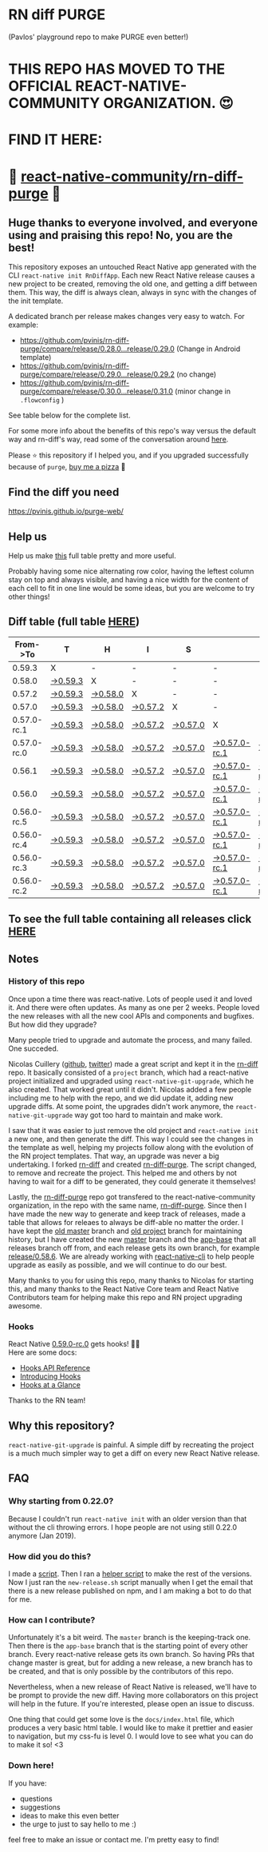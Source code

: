 # RN diff PURGE
(Pavlos' playground repo to make PURGE even better!)

# THIS REPO HAS MOVED TO THE OFFICIAL REACT-NATIVE-COMMUNITY ORGANIZATION. 😍
# FIND IT HERE:  
# 💪 [react-native-community/rn-diff-purge](https://github.com/react-native-community/rn-diff-purge) 🎉
## Huge thanks to everyone involved, and everyone using and praising this repo! No, you are the best!

This repository exposes an untouched React Native app generated with the CLI
`react-native init RnDiffApp`. Each new React Native release causes a new project to be created, removing the old one, and getting a diff between them. This way, the diff is always clean, always in sync with the changes of the init template.

A dedicated branch per release makes changes very easy
to watch. For example:

* https://github.com/pvinis/rn-diff-purge/compare/release/0.28.0...release/0.29.0
(Change in Android template)
* https://github.com/pvinis/rn-diff-purge/compare/release/0.29.0...release/0.29.2
(no change)
* https://github.com/pvinis/rn-diff-purge/compare/release/0.30.0...release/0.31.0
(minor change in `.flowconfig` )

See table below for the complete list.

For some more info about the benefits of this repo's way versus the default way and rn-diff's way, read some of the conversation around [here](https://github.com/react-native-community/discussions-and-proposals/issues/68#issuecomment-452227478).

Please :star: this repository if I helped you, and if you upgraded successfully because of `purge`, [buy me a pizza](https://www.buymeacoffee.com/DGWwHVZ4s) :pizza:

## Find the diff you need
https://pvinis.github.io/purge-web/

## Help us
Help us make [this](https://pvinis.github.io/rn-diff-purge) full table pretty and more useful.

Probably having some nice alternating row color, having the leftest column stay on top and always visible, and having a nice width for the content of each cell to fit in one line would be some ideas, but you are welcome to try other things!

## Diff table (full table [HERE](https://pvinis.github.io/rn-diff-purge))

| From->To    | T                                                                                               | H                                                                                               | I                                                                                               | S                                                                                               |                                                                                                           | I                                                                                                         | S                                                                                               |                                                                                                 | C                                                                                                         | O                                                                                                         | O                                                                                                         | L   |
| ----------- | ----------------------------------------------------------------------------------------------- | ----------------------------------------------------------------------------------------------- | ----------------------------------------------------------------------------------------------- | ----------------------------------------------------------------------------------------------- | --------------------------------------------------------------------------------------------------------- | --------------------------------------------------------------------------------------------------------- | ----------------------------------------------------------------------------------------------- | ----------------------------------------------------------------------------------------------- | --------------------------------------------------------------------------------------------------------- | --------------------------------------------------------------------------------------------------------- | --------------------------------------------------------------------------------------------------------- | --- |
| 0.59.3      | X                                                                                               | -                                                                                               | -                                                                                               | -                                                                                               | -                                                                                                         | -                                                                                                         | -                                                                                               | -                                                                                               | -                                                                                                         | -                                                                                                         | -                                                                                                         | -   |
| 0.58.0      | [->0.59.3](https://github.com/pvinis/rn-diff-purge/compare/release/0.58.0..release/0.59.3)      | X                                                                                               | -                                                                                               | -                                                                                               | -                                                                                                         | -                                                                                                         | -                                                                                               | -                                                                                               | -                                                                                                         | -                                                                                                         | -                                                                                                         | -   |
| 0.57.2      | [->0.59.3](https://github.com/pvinis/rn-diff-purge/compare/release/0.57.2..release/0.59.3)      | [->0.58.0](https://github.com/pvinis/rn-diff-purge/compare/release/0.57.2..release/0.58.0)      | X                                                                                               | -                                                                                               | -                                                                                                         | -                                                                                                         | -                                                                                               | -                                                                                               | -                                                                                                         | -                                                                                                         | -                                                                                                         | -   |
| 0.57.0      | [->0.59.3](https://github.com/pvinis/rn-diff-purge/compare/release/0.57.0..release/0.59.3)      | [->0.58.0](https://github.com/pvinis/rn-diff-purge/compare/release/0.57.0..release/0.58.0)      | [->0.57.2](https://github.com/pvinis/rn-diff-purge/compare/release/0.57.0..release/0.57.2)      | X                                                                                               | -                                                                                                         | -                                                                                                         | -                                                                                               | -                                                                                               | -                                                                                                         | -                                                                                                         | -                                                                                                         | -   |
| 0.57.0-rc.1 | [->0.59.3](https://github.com/pvinis/rn-diff-purge/compare/release/0.57.0-rc.1..release/0.59.3) | [->0.58.0](https://github.com/pvinis/rn-diff-purge/compare/release/0.57.0-rc.1..release/0.58.0) | [->0.57.2](https://github.com/pvinis/rn-diff-purge/compare/release/0.57.0-rc.1..release/0.57.2) | [->0.57.0](https://github.com/pvinis/rn-diff-purge/compare/release/0.57.0-rc.1..release/0.57.0) | X                                                                                                         | -                                                                                                         | -                                                                                               | -                                                                                               | -                                                                                                         | -                                                                                                         | -                                                                                                         | -   |
| 0.57.0-rc.0 | [->0.59.3](https://github.com/pvinis/rn-diff-purge/compare/release/0.57.0-rc.0..release/0.59.3) | [->0.58.0](https://github.com/pvinis/rn-diff-purge/compare/release/0.57.0-rc.0..release/0.58.0) | [->0.57.2](https://github.com/pvinis/rn-diff-purge/compare/release/0.57.0-rc.0..release/0.57.2) | [->0.57.0](https://github.com/pvinis/rn-diff-purge/compare/release/0.57.0-rc.0..release/0.57.0) | [->0.57.0-rc.1](https://github.com/pvinis/rn-diff-purge/compare/release/0.57.0-rc.0..release/0.57.0-rc.1) | X                                                                                                         | -                                                                                               | -                                                                                               | -                                                                                                         | -                                                                                                         | -                                                                                                         | -   |
| 0.56.1      | [->0.59.3](https://github.com/pvinis/rn-diff-purge/compare/release/0.56.1..release/0.59.3)      | [->0.58.0](https://github.com/pvinis/rn-diff-purge/compare/release/0.56.1..release/0.58.0)      | [->0.57.2](https://github.com/pvinis/rn-diff-purge/compare/release/0.56.1..release/0.57.2)      | [->0.57.0](https://github.com/pvinis/rn-diff-purge/compare/release/0.56.1..release/0.57.0)      | [->0.57.0-rc.1](https://github.com/pvinis/rn-diff-purge/compare/release/0.56.1..release/0.57.0-rc.1)      | [->0.57.0-rc.0](https://github.com/pvinis/rn-diff-purge/compare/release/0.56.1..release/0.57.0-rc.0)      | X                                                                                               | -                                                                                               | -                                                                                                         | -                                                                                                         | -                                                                                                         | -   |
| 0.56.0      | [->0.59.3](https://github.com/pvinis/rn-diff-purge/compare/release/0.56.0..release/0.59.3)      | [->0.58.0](https://github.com/pvinis/rn-diff-purge/compare/release/0.56.0..release/0.58.0)      | [->0.57.2](https://github.com/pvinis/rn-diff-purge/compare/release/0.56.0..release/0.57.2)      | [->0.57.0](https://github.com/pvinis/rn-diff-purge/compare/release/0.56.0..release/0.57.0)      | [->0.57.0-rc.1](https://github.com/pvinis/rn-diff-purge/compare/release/0.56.0..release/0.57.0-rc.1)      | [->0.57.0-rc.0](https://github.com/pvinis/rn-diff-purge/compare/release/0.56.0..release/0.57.0-rc.0)      | [->0.56.1](https://github.com/pvinis/rn-diff-purge/compare/release/0.56.0..release/0.56.1)      | X                                                                                               | -                                                                                                         | -                                                                                                         | -                                                                                                         | -   |
| 0.56.0-rc.5 | [->0.59.3](https://github.com/pvinis/rn-diff-purge/compare/release/0.56.0-rc.5..release/0.59.3) | [->0.58.0](https://github.com/pvinis/rn-diff-purge/compare/release/0.56.0-rc.5..release/0.58.0) | [->0.57.2](https://github.com/pvinis/rn-diff-purge/compare/release/0.56.0-rc.5..release/0.57.2) | [->0.57.0](https://github.com/pvinis/rn-diff-purge/compare/release/0.56.0-rc.5..release/0.57.0) | [->0.57.0-rc.1](https://github.com/pvinis/rn-diff-purge/compare/release/0.56.0-rc.5..release/0.57.0-rc.1) | [->0.57.0-rc.0](https://github.com/pvinis/rn-diff-purge/compare/release/0.56.0-rc.5..release/0.57.0-rc.0) | [->0.56.1](https://github.com/pvinis/rn-diff-purge/compare/release/0.56.0-rc.5..release/0.56.1) | [->0.56.0](https://github.com/pvinis/rn-diff-purge/compare/release/0.56.0-rc.5..release/0.56.0) | X                                                                                                         | -                                                                                                         | -                                                                                                         | -   |
| 0.56.0-rc.4 | [->0.59.3](https://github.com/pvinis/rn-diff-purge/compare/release/0.56.0-rc.4..release/0.59.3) | [->0.58.0](https://github.com/pvinis/rn-diff-purge/compare/release/0.56.0-rc.4..release/0.58.0) | [->0.57.2](https://github.com/pvinis/rn-diff-purge/compare/release/0.56.0-rc.4..release/0.57.2) | [->0.57.0](https://github.com/pvinis/rn-diff-purge/compare/release/0.56.0-rc.4..release/0.57.0) | [->0.57.0-rc.1](https://github.com/pvinis/rn-diff-purge/compare/release/0.56.0-rc.4..release/0.57.0-rc.1) | [->0.57.0-rc.0](https://github.com/pvinis/rn-diff-purge/compare/release/0.56.0-rc.4..release/0.57.0-rc.0) | [->0.56.1](https://github.com/pvinis/rn-diff-purge/compare/release/0.56.0-rc.4..release/0.56.1) | [->0.56.0](https://github.com/pvinis/rn-diff-purge/compare/release/0.56.0-rc.4..release/0.56.0) | [->0.56.0-rc.5](https://github.com/pvinis/rn-diff-purge/compare/release/0.56.0-rc.4..release/0.56.0-rc.5) | X                                                                                                         | -                                                                                                         | -   |
| 0.56.0-rc.3 | [->0.59.3](https://github.com/pvinis/rn-diff-purge/compare/release/0.56.0-rc.3..release/0.59.3) | [->0.58.0](https://github.com/pvinis/rn-diff-purge/compare/release/0.56.0-rc.3..release/0.58.0) | [->0.57.2](https://github.com/pvinis/rn-diff-purge/compare/release/0.56.0-rc.3..release/0.57.2) | [->0.57.0](https://github.com/pvinis/rn-diff-purge/compare/release/0.56.0-rc.3..release/0.57.0) | [->0.57.0-rc.1](https://github.com/pvinis/rn-diff-purge/compare/release/0.56.0-rc.3..release/0.57.0-rc.1) | [->0.57.0-rc.0](https://github.com/pvinis/rn-diff-purge/compare/release/0.56.0-rc.3..release/0.57.0-rc.0) | [->0.56.1](https://github.com/pvinis/rn-diff-purge/compare/release/0.56.0-rc.3..release/0.56.1) | [->0.56.0](https://github.com/pvinis/rn-diff-purge/compare/release/0.56.0-rc.3..release/0.56.0) | [->0.56.0-rc.5](https://github.com/pvinis/rn-diff-purge/compare/release/0.56.0-rc.3..release/0.56.0-rc.5) | [->0.56.0-rc.4](https://github.com/pvinis/rn-diff-purge/compare/release/0.56.0-rc.3..release/0.56.0-rc.4) | X                                                                                                         | -   |
| 0.56.0-rc.2 | [->0.59.3](https://github.com/pvinis/rn-diff-purge/compare/release/0.56.0-rc.2..release/0.59.3) | [->0.58.0](https://github.com/pvinis/rn-diff-purge/compare/release/0.56.0-rc.2..release/0.58.0) | [->0.57.2](https://github.com/pvinis/rn-diff-purge/compare/release/0.56.0-rc.2..release/0.57.2) | [->0.57.0](https://github.com/pvinis/rn-diff-purge/compare/release/0.56.0-rc.2..release/0.57.0) | [->0.57.0-rc.1](https://github.com/pvinis/rn-diff-purge/compare/release/0.56.0-rc.2..release/0.57.0-rc.1) | [->0.57.0-rc.0](https://github.com/pvinis/rn-diff-purge/compare/release/0.56.0-rc.2..release/0.57.0-rc.0) | [->0.56.1](https://github.com/pvinis/rn-diff-purge/compare/release/0.56.0-rc.2..release/0.56.1) | [->0.56.0](https://github.com/pvinis/rn-diff-purge/compare/release/0.56.0-rc.2..release/0.56.0) | [->0.56.0-rc.5](https://github.com/pvinis/rn-diff-purge/compare/release/0.56.0-rc.2..release/0.56.0-rc.5) | [->0.56.0-rc.4](https://github.com/pvinis/rn-diff-purge/compare/release/0.56.0-rc.2..release/0.56.0-rc.4) | [->0.56.0-rc.3](https://github.com/pvinis/rn-diff-purge/compare/release/0.56.0-rc.2..release/0.56.0-rc.3) | X   |

## To see the full table containing all releases click [HERE](https://pvinis.github.io/rn-diff-purge)

## Notes

### History of this repo

Once upon a time there was react-native. Lots of people used it and loved it. And there were often updates. As many as one per 2 weeks. People loved the new releases with all the new cool APIs and components and bugfixes. But how did they upgrade?

Many people tried to upgrade and automate the process, and many failed. One succeded.

Nicolas Cuillery ([github](https://github.com/ncuillery), [twitter](https://twitter.com/ncuillery)) made a great script and kept it in the [rn-diff](https://github.com/ncuillery/rn-diff) repo. It basically consisted of a `project` branch, which had a react-native project initialized and upgraded using `react-native-git-upgrade`, which he also created. That worked great until it didn't. Nicolas added a few people including me to help with the repo, and we did update it, adding new upgrade diffs. At some point, the upgrades didn't work anymore, the `react-native-git-upgrade` way got too hard to maintain and make work.

I saw that it was easier to just remove the old project and `react-native init` a new one, and then generate the diff. This way I could see the changes in the template as well, helping my projects follow along with the evolution of the RN project templates. That way, an upgrade was never a big undertaking. I forked [rn-diff](https://github.com/ncuillery/rn-diff) and created [rn-diff-purge](https://github.com/pvinis/rn-diff-purge). The script changed, to remove and recreate the project. This helped me and others by not having to wait for a diff to be generated, they could generate it themselves!

Lastly, the [rn-diff-purge](https://github.com/pvinis/rn-diff-purge) repo got transfered to the react-native-community organization, in the repo with the same name, [rn-diff-purge](https://github.com/react-native-community/rn-diff-purge). Since then I have made the new way to generate and keep track of releases, made a table that allows for releaes to always be diff-able no matter the order. I have kept the [old master](https://github.com/pvinis/rn-diff-purge/tree/old/master) branch and [old project](https://github.com/pvinis/rn-diff-purge/tree/old/project) branch for maintaining history, but I have created the new [master](https://github.com/pvinis/rn-diff-purge/tree/master) branch and the [app-base](https://github.com/pvinis/rn-diff-purge/tree/app-base) that all releases branch off from, and each release gets its own branch, for example [release/0.58.6](https://github.com/pvinis/rn-diff-purge/tree/release/0.58.6). We are already working with [react-native-cli](https://github.com/react-native-community/react-native-cli) to help people upgrade as easily as possible, and we will continue to do our best.

Many thanks to you for using this repo, many thanks to Nicolas for starting this, and many thanks to the React Native Core team and React Native Contributors team for helping make this repo and RN project upgrading awesome.

### Hooks
React Native [0.59.0-rc.0](https://github.com/pvinis/rn-diff-purge#version-changes) gets hooks! 🎉🥳  
Here are some docs:
- [Hooks API Reference](https://reactjs.org/docs/hooks-reference.html)
- [Introducing Hooks](https://reactjs.org/docs/hooks-intro.html)
- [Hooks at a Glance](https://reactjs.org/docs/hooks-overview.html)

Thanks to the RN team!

## Why this repository?
`react-native-git-upgrade` is painful. A simple diff by recreating the project is a much much simpler way to get a diff on every new React Native release.

## FAQ

### Why starting from 0.22.0?

Because I couldn't run `react-native init` with an older version than that without the cli throwing errors. I hope people are not using still 0.22.0 anymore (Jan 2019).

### How did you do this?

I made a [script](https://github.com/pvinis/rn-diff-purge/blob/master/new-release.sh). Then I ran a [helper script](https://github.com/pvinis/rn-diff-purge/blob/master/new-release.sh) to make the rest of the versions.
Now I just ran the `new-release.sh` script manually when I get the email that there is a new release published on npm, and I am making a bot to do that for me.

### How can I contribute?

Unfortunately it's a bit weird. The `master` branch is the keeping-track one. Then there is the `app-base` branch that is the starting point of every other branch. Every react-native release gets its own branch. So having PRs that change master is great, but for adding a new release, a new branch has to be created, and that is only possible by the contributors of this repo.

Nevertheless, when a new release of React Native is released, we'll have to be prompt to provide
the new diff. Having more collaborators on this project will help in the future. If you're interested, please open an issue to discuss.

One thing that could get some love is the `docs/index.html` file, which produces a very basic html table. I would like to make it prettier and easier to navigation, but my css-fu is level 0. I would love to see what you can do to make it so! <3

### Down here!

If you have: 
- questions
- suggestions
- ideas to make this even better
- the urge to just to say hello to me :)

feel free to make an issue or contact me. I'm pretty easy to find!
